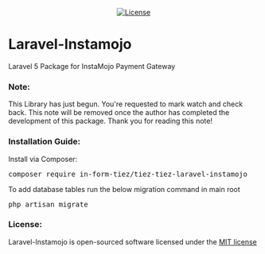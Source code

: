 <p align="center">
<a href="https://github.com/in-form-tiez/tiez-laravel-instamojo/blob/master/LICENSE"><img src="https://poser.pugx.org/in-form-tiez/tiez-laravel-instamojo/license" alt="License"></a>
</p>

# Laravel-Instamojo
Laravel 5 Package for InstaMojo Payment Gateway

### Note:
This Library has just begun. You're requested to mark watch and check back. 
This note will be removed once the author has completed the development of this package.
Thank you for reading this note!

### Installation Guide:
Install via Composer:
<pre>composer require in-form-tiez/tiez-tiez-laravel-instamojo</pre>

To add database tables run the below migration command in main root<pre>php artisan migrate</pre>

### License:
Laravel-Instamojo is open-sourced software licensed under the <a href='https://github.com/in-form-tiez/tiez-laravel-instamojo/blob/master/LICENSE'>MIT license</a>
